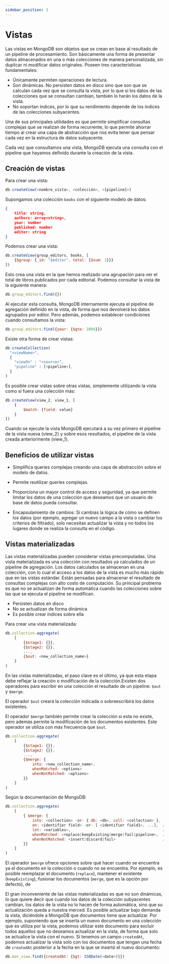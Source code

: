 ```yaml
---
sidebar_position: 3
---
```


# Vistas
Las vistas en MongoDB son objetos que se crean en base al resultado de un pipeline de procesamiento. Son básicamente una forma de presentar datos almacenados en una o más colecciones de manera personalizada, sin duplicar ni modificar datos originales. Poseen tres características fundamentales:

- Únicamente permiten operaciones de lectura.
- Son dinámicas. No persisten datos en disco sino que son que se calculan cada vez que se consulta la vista, por lo que si los datos de las colecciones que se consultan cambian, también lo harán los datos de la vista.
- No soportan índices, por lo que su rendimiento depende de los índices de las colecciones subyacentes.

Una de sus principales utilidades es que permite simplificar consultas complejas que se realizan de forma recurrente, lo que permite ahorrar tiempo al crear una capa de abstracción que nos evita tener que pensar cada vez en la estructura de datos subyacente.

Cada vez que consultamos una vista, MongoDB ejecuta una consulta con el pipeline que hayamos definido durante la creación de la vista.

## Creación de vistas

Para crear una vista:

```js
db.createView(<nombre_vista>, <colección>, <[pipeline]>)
```

Supongamos una colección `books` con el siguiente modelo de datos:

```json
{
    title: string,
    authors: array<string>,
    year: number
    published: number
    editor: string
}
```

Podemos crear una vista:

```js
db.createView(group_editors, books, [
    {$group: {_id: "$editor", total: {$sum: 1}}}
])
```

Esto crea una vista en la que hemos realizado una agrupación para ver el total de libros publicados por cada editorial. Podemos consultar la vista de la siguiente manera:

```js
db.group_editors.find({})
```

Al ejecutar esta consulta, MongoDB internamente ejecuta el pipeline de agregación definido en la vista, de forma que nos devolverá los datos agrupados por editor. Pero además, podemos establecer condiciones cuando consultamos la vista:

```js
db.group_editors.find({year: {$gte: 2004}})
```

Existe otra forma de crear vistas:

```js
db.createCollection(
  "<viewName>",
  {
    "viewOn" : "<source>",
    "pipeline" : [<pipeline>],
  }
)
```

Es posible crear vistas sobre otras vistas, simplemente utilizando la vista como si fuera una colección más:

```js
db.createView(view_2, view_1, [
    {
        $match: {field: value}
    }
])
```

Cuando se ejecute la vista MongoDB ejecutará a su vez primero el pipeline de la vista nueva (view_2) y sobre esos resultados, el pipeline de la vista creada anteriormente (view_1).

## Beneficios de utilizar vistas

- Simplifica queries complejas creando una capa de abstracción sobre el modelo de datos.

- Permite reutilizar queries complejas.

- Proporciona un mayor control de acceso y seguridad, ya que permite limitar los datos de una colección que deseamos que un usuario de base de datos pueda consultar.

- Encapsulamiento de cambios: Si cambias la lógica de cómo se definen los datos (por ejemplo, agregar un nuevo campo a la vista o cambiar los criterios de filtrado), solo necesitas actualizar la vista y no todos los lugares donde se realiza la consulta en el código.

## Vistas materializadas

Las vistas materializadas pueden considerar vistas precomputadas. Una vista materializada es una colección con resultados ya calculados de un pipeline de agregación. Los datos calculados se almacenan en una colección, con lo cual el acceso a los datos de la vista es mucho más rápido que en las vistas estándar. Están pensadas para almacenar el resultado de consultas complejas con alto costo de computación. Su principal problema es que no se actualizan de forma automática cuando las colecciones sobre las que se ejecuta el pipeline se modifican.

- Persisten datos en disco
- No se actualizan de forma dinámica
- Es posible crear índices sobre ella

Para crear una vista materializada:

```js
db.collection.aggregate(
    [
        {$stage1: {}}, 
        {$stage2: {}}, 
        ..., 
        {$out: <new_collection_name>}
    ]
)
```

En las vistas materializadas, el paso clave es el último, ya que esta etapa debe reflejar la creación o modificación de la colección.Existen dos operadores para escribir en una colección el resultado de un pipeline: `$out` y `$merge`.

El operador `$out` creará la colección indicada o sobreescribirá los datos existentes.

El operador `$merge` también permite crear la colección si esta no existe, pero además permite la modificación de los documentos existentes. Este operador se utiliza con más frecuencia que `$out`.

```js
db.collection.aggregate(
    [
        {$stage1: {}}, 
        {$stage2: {}}, 
        ..., 
        {$merge: {
            into: <new_collection_name>,
            whenMatched: <options>
            whenNotMatched: <options>
        }}
    ]
)
```

Según la documentación de MongoDB:

```js
db.collection.aggregate(
    [
        { $merge: {
            into: <collection> -or- { db: <db>, coll: <collection> },
            on: <identifier field> -or- [ <identifier field1>, ...],  // Optional
            let: <variables>,                                         // Optional
            whenMatched: <replace|keepExisting|merge|fail|pipeline>,  // Optional
            whenNotMatched: <insert|discard|fail>                     // Optional
        }}
    ]
)
```

El operador `$merge` ofrece opciones sobre qué hacer cuando se encuentra ya el documento en la colección o cuando no se encuentra. Por ejemplo, es posible reemplazar el documento (`replace`), mantener el existente (`keepExisting`), fusionar los documentos (`merge`, que es la opción por defecto), de

El gran inconveniente de las vistas materializadas es que no son dinámicas, lo que quiere decir que cuando los datos de la colección subyacentes cambian, los datos de la vista no lo hacen de forma automática, sino que su actualización queda a nuestra merced. Es posible actualizar bajo demanda la vista, diciéndole a MongoDB que documentos tiene que actualizar. Por ejemplo, suponiendo que se inserta un nuevo documento en una colección que es utiliza por la vista, podemos utilizar este documento para excluir todos aquellos que no deseamos actualizar en la vista, de forma que solo se actualice la vista con el nuevo. Si tenemos un campo `createdAt`, podemos actualizar la vista solo con los documentos que tengan una fecha de `createdAt` posterior a la fecha en la que se insertó el nuevo documento:

```js
db.mat_view.find({createdAt: {$gt: ISODate(<date>)}})
```